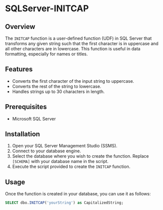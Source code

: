 # SQLServer-INITCAP

## Overview
The `INITCAP` function is a user-defined function (UDF) in SQL Server that transforms any given string such that the first character is in uppercase and all other characters are in lowercase. This function is useful in data formatting, especially for names or titles.

## Features
- Converts the first character of the input string to uppercase.
- Converts the rest of the string to lowercase.
- Handles strings up to 30 characters in length.

## Prerequisites
- Microsoft SQL Server

## Installation
1. Open your SQL Server Management Studio (SSMS).
2. Connect to your database engine.
3. Select the database where you wish to create the function. Replace `[SCHEMA]` with your database name in the script.
4. Execute the script provided to create the `INITCAP` function.

## Usage
Once the function is created in your database, you can use it as follows:

```sql
SELECT dbo.INITCAP('yourString') as CapitalizedString;
